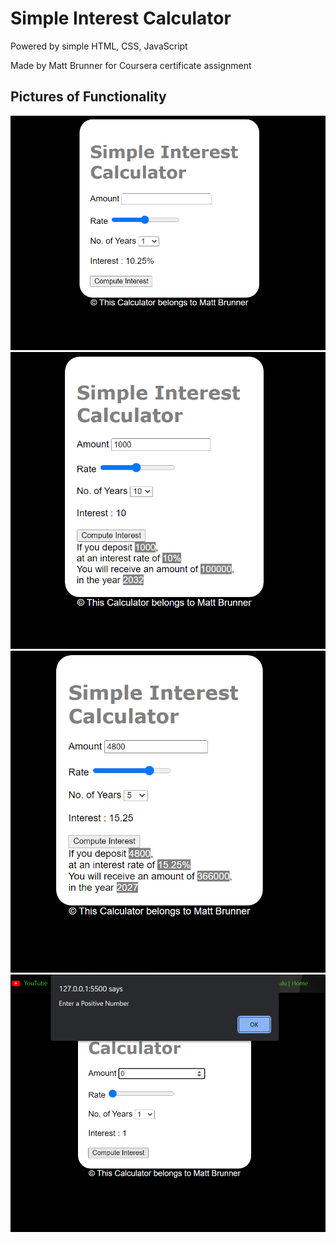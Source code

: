 # Simple Interest Calculator

Powered by simple HTML, CSS, JavaScript

Made by Matt Brunner for Coursera certificate assignment

## Pictures of Functionality
![task_1](https://github.com/mmbrunner/Simple-Interest-Calculator/blob/5d61c71519fae3390feb022a084c4d3e6cf1d724/task_1.png "task_1.png")
![task_6](https://github.com/mmbrunner/Simple-Interest-Calculator/blob/5d61c71519fae3390feb022a084c4d3e6cf1d724/task_6.PNG "task_6.png")
![task_7](https://github.com/mmbrunner/Simple-Interest-Calculator/blob/5d61c71519fae3390feb022a084c4d3e6cf1d724/task_7.PNG "task_7.png")
![task_8](https://github.com/mmbrunner/Simple-Interest-Calculator/blob/5d61c71519fae3390feb022a084c4d3e6cf1d724/task_8.PNG "task_8.png")
